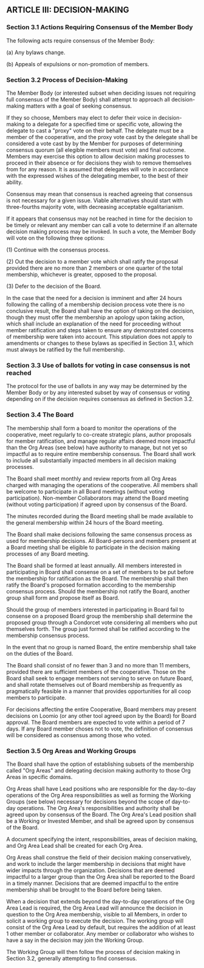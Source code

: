 ## ARTICLE III: DECISION-MAKING

### Section 3.1 Actions Requiring Consensus of the Member Body

The following acts require consensus of the Member Body:

(a) Any bylaws change.

(b) Appeals of expulsions or non-promotion of members.

### Section 3.2 Process of Decision-Making

The Member Body (or interested subset when deciding issues not requiring full consensus of the Member Body) shall attempt to approach all decision-making matters with a goal of seeking consensus.

If they so choose, Members may elect to defer their voice in decision-making to a delegate for a specified time or specific vote, allowing the delegate to cast a "proxy" vote on their behalf. The delegate must be a member of the cooperative, and the proxy vote cast by the delegate shall be considered a vote cast by by the Member for purposes of determining consensus quorum (all elegible members must vote) and final outcome. Members may exercise this option to allow decision making processes to proceed in their absence or for decisions they wish to remove themselves from for any reason. It is assumed that delegates will vote in accordance with the expressed wishes of the delegating member, to the best of their ability.

Consensus may mean that consensus is reached agreeing that consensus is not necessary for a given issue. Viable alternatives should start with three-fourths majority vote, with decreasing acceptable egalitarianism.

If it appears that consensus may not be reached in time for the decision to be timely or relevant any member can call a vote to determine if an alternate decision making process may be invoked. In such a vote, the Member Body will vote on the following three options:

(1) Continue with the consensus process.

(2) Out the decision to a member vote which shall ratify the proposal provided there are no more than 2 members or one quarter of the total membership, whichever is greater, opposed to the proposal.

(3) Defer to the decision of the Board.

In the case that the need for a decision is imminent and after 24 hours following the calling of a membership decision process vote there is no conclusive result, the Board shall have the option of taking on the decision, though they must offer the membership an apology upon taking action, which shall include an explanation of the need for proceeding without member ratification and steps taken to ensure any demonstrated concerns of membership were taken into account. This stipulation does not apply to amendments or changes to these bylaws as specified in Section 3.1, which must always be ratified by the full membership.

### Section 3.3 Use of ballots for voting in case consensus is not reached

The protocol for the use of ballots in any way may be determined by the Member Body or by any interested subset by way of consensus or voting depending on if the decision requires consensus as defined in Section 3.2.

### Section 3.4 The Board

The membership shall form a board to monitor the operations of the cooperative, meet regularly to co-create strategic plans, author proposals for member ratification, and manage regular affairs deemed more impactful than the Org Areas (see below) have authority to manage, but not yet so impactful as to require entire membership consensus. The Board shall work to include all substantially impacted members in all decision making processes.

The Board shall meet monthly and review reports from all Org Areas charged with managing the operations of the cooperative. All members shall be welcome to participate in all Board meetings (without voting participation). Non-member Collaborators may attend the Board meeting (without voting participation) if agreed upon by consensus of the Board.

The minutes recorded during the Board meeting shall be made available to the general membership within 24 hours of the Board meeting.

The Board shall make decisions following the same consensus process as used for membership decisions. All Board-persons and members present at a Board meeting shall be eligible to participate in the decision making processes of any Board meeting.

The Board shall be formed at least annually. All members interested in participating in Board shall consense on a set of members to be put before the membership for ratification as the Board. The membership shall then ratify the Board's proposed formation according to the membership consensus process. Should the membership not ratify the Board, another group shall form and propose itself as Board.

Should the group of members interested in participating in Board fail to consense on a proposed Board group the membership shall determine the proposed group through a Condorcet vote considering all members who put themselves forth. The group just formed shall be ratified according to the membership consensus process.

In the event that no group is named Board, the entire membership shall take on the duties of the Board.

The Board shall consist of no fewer than 3 and no more than 11 members, provided there are sufficient members of the cooperative. Those on the Board shall seek to engage members not serving to serve on future Board, and shall rotate themselves out of Board membership as frequently as pragmatically feasible in a manner that provides opportunities for all coop members to participate.

For decisions affecting the entire Cooperative, Board members may present decisions on Loomio (or any other tool agreed upon by the Board) for Board approval. The Board members are expected to vote within a period of 7 days. If any Board member choses not to vote, the definition of consensus will be considered as consensus among those who voted.

### Section 3.5 Org Areas and Working Groups

The Board shall have the option of establishing subsets of the membership called "Org Areas" and delegating decision making authority to those Org Areas in specific domains.

Org Areas shall have Lead positions who are responsible for the day-to-day operations of the Org Area responsibilities as well as forming the Working Groups (see below) necessary for decisions beyond the scope of day-to-day operations. The Org Area's responsibilities and authority shall be agreed upon by consensus of the Board. The Org Area's Lead position shall be a Working or Invested Member, and shall be agreed upon by consensus of the Board.

A document specifying the intent, responsibilities, areas of decision making, and Org Area Lead shall be created for each Org Area.

Org Areas shall construe the field of their decision making conservatively, and work to include the larger membership in decisions that might have wider impacts through the organization. Decisions that are deemed impactful to a larger group than the Org Area shall be reported to the Board in a timely manner. Decisions that are deemed impactful to the entire membership shall be brought to the Board before being taken.

When a decision that extends beyond the day-to-day operations of the Org Area Lead is required, the Org Area Lead will announce the decision in question to the Org Area membership, visible to all Members, in order to solicit a working group to execute the decision. The working group will consist of the Org Area Lead by default, but requires the addition of at least 1 other member or collaborator. Any member or collaborator who wishes to have a say in the decision may join the Working Group.

The Working Group will then follow the process of decision making in Section 3.2, generally attempting to find consensus.
